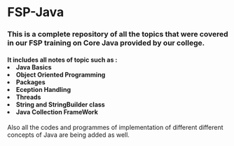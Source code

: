 # FSP-Java

<h3>This is a complete repository of all the topics that were covered in our FSP training on Core Java provided by our college.</h3>

<h4>It includes all notes of topic such as :<br> 
  <li> Java Basics</li>
  <li> Object Oriented Programming</li>
  <Li> Packages</Li>
  <li> Eception Handling</li>
  <li> Threads</li>
  <li> String and StringBuilder class</li>
  <li> Java Collection FrameWork</li></h4>

  Also all the codes and programmes of implementation of different different concepts of Java are being added as well.
